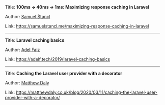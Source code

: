 Title: **100ms -> 40ms -> 1ms: Maximizing response caching in Laravel**

Author: [Samuel Štancl](People/Samuel%20Štancl.md)

Link: https://samuelstancl.me/maximizing-response-caching-in-laravel

---
Title: **Laravel caching basics**

Author: [Adel Faiz](People/Adel%20Faiz.md)

Link: https://adelf.tech/2019/laravel-caching-basics

---
Title: **Caching the Laravel user provider with a decorator**

Author: [Matthew Daly](People/Matthew%20Daly.md)

Link: https://matthewdaly.co.uk/blog/2020/03/11/caching-the-laravel-user-provider-with-a-decorator/
